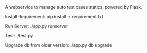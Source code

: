 A webservice to manage auto test cases statics, powered by Flask.

Install Requirement:
pip install -r requirement.txt

Run Server:
./app.py runserver

Test:
./test.py

Upgrade db from older version:
./app.py db upgrade
